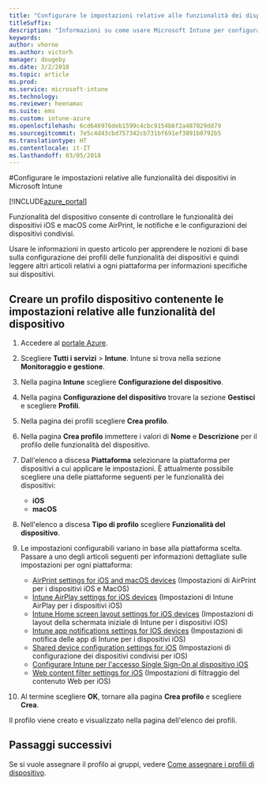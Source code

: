 ```yaml
---
title: "Configurare le impostazioni relative alle funzionalità dei dispositivi in Microsoft Intune"
titleSuffix: 
description: "Informazioni su come usare Microsoft Intune per configurare le funzionalità nei dispositivi gestiti."
keywords: 
author: vhorne
ms.author: victorh
manager: dougeby
ms.date: 3/2/2018
ms.topic: article
ms.prod: 
ms.service: microsoft-intune
ms.technology: 
ms.reviewer: heenamac
ms.suite: ems
ms.custom: intune-azure
ms.openlocfilehash: 6cd646976deb1599c4cbc9154b6f2a487029dd79
ms.sourcegitcommit: 7e5c4d43cbd757342cb731bf691ef3891b0792b5
ms.translationtype: HT
ms.contentlocale: it-IT
ms.lasthandoff: 03/05/2018
---
```

#<a name="configure-device-feature-settings-in-microsoft-intune"></a>Configurare le impostazioni relative alle funzionalità dei dispositivi in Microsoft Intune

[!INCLUDE[azure_portal](./includes/azure_portal.md)]

Funzionalità del dispositivo consente di controllare le funzionalità dei dispositivi iOS e macOS come AirPrint, le notifiche e le configurazioni dei dispositivi condivisi.

Usare le informazioni in questo articolo per apprendere le nozioni di base sulla configurazione dei profili delle funzionalità dei dispositivi e quindi leggere altri articoli relativi a ogni piattaforma per informazioni specifiche sui dispositivi.

## <a name="create-a-device-profile-containing-device-feature-settings"></a>Creare un profilo dispositivo contenente le impostazioni relative alle funzionalità del dispositivo

1. Accedere al [portale Azure](https://portal.azure.com).
2. Scegliere **Tutti i servizi** > **Intune**. Intune si trova nella sezione **Monitoraggio e gestione**.
3. Nella pagina **Intune** scegliere **Configurazione del dispositivo**.
2. Nella pagina **Configurazione del dispositivo** trovare la sezione **Gestisci** e scegliere **Profili**.
3. Nella pagina dei profili scegliere **Crea profilo**.
4. Nella pagina **Crea profilo** immettere i valori di **Nome** e **Descrizione** per il profilo delle funzionalità del dispositivo.
5. Dall'elenco a discesa **Piattaforma** selezionare la piattaforma per dispositivi a cui applicare le impostazioni. È attualmente possibile scegliere una delle piattaforme seguenti per le funzionalità dei dispositivi:
    - **iOS**
    - **macOS**
6. Nell'elenco a discesa **Tipo di profilo** scegliere **Funzionalità del dispositivo**. 
7. Le impostazioni configurabili variano in base alla piattaforma scelta. Passare a uno degli articoli seguenti per informazioni dettagliate sulle impostazioni per ogni piattaforma:
    - [AirPrint settings for iOS and macOS devices](air-print-settings-ios-macos.md) (Impostazioni di AirPrint per i dispositivi iOS e MacOS)
    - [Intune AirPlay settings for iOS devices](airplay-settings-ios.md) (Impostazioni di Intune AirPlay per i dispositivi iOS)
    - [Intune Home screen layout settings for iOS devices](home-screen-settings-ios.md) (Impostazioni di layout della schermata iniziale di Intune per i dispositivi iOS)
    - [Intune app notifications settings for IOS devices](app-notification-settings-ios.md) (Impostazioni di notifica delle app di Intune per i dispositivi iOS)
    - [Shared device configuration settings for iOS](shared-device-settings-ios.md) (Impostazioni di configurazione dei dispositivi condivisi per iOS)
    - [Configurare Intune per l'accesso Single Sign-On al dispositivo iOS](sso-ios.md)
    - [Web content filter settings for iOS](web-content-filter-settings-ios.md) (Impostazioni di filtraggio del contenuto Web per iOS)

8. Al termine scegliere **OK**, tornare alla pagina **Crea profilo** e scegliere **Crea**.

Il profilo viene creato e visualizzato nella pagina dell'elenco dei profili.
## <a name="next-steps"></a>Passaggi successivi

Se si vuole assegnare il profilo ai gruppi, vedere [Come assegnare i profili di dispositivo](device-profile-assign.md).



